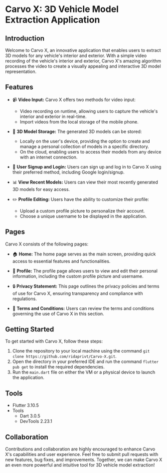# Carvo X: 3D Vehicle Model Extraction Application



## Introduction

Welcome to Carvo X, an innovative application that enables users to extract 3D models for any vehicle's interior and exterior. With a simple video recording of the vehicle's interior and exterior, Carvo X's amazing algorithm processes the video to create a visually appealing and interactive 3D model representation.

## Features

- :video_camera: **Video Input:** Carvo X offers two methods for video input:
    - Video recording on runtime, allowing users to capture the vehicle's interior and exterior in real-time.
    - Import videos from the local storage of the mobile phone.

- :file_folder: **3D Model Storage:** The generated 3D models can be stored:
    - Locally on the user's device, providing the option to create and manage a personal collection of models in a specific directory.
    - On the cloud, enabling users to access their models from any device with an internet connection.

- :busts_in_silhouette: **User Signup and Login:** Users can sign up and log in to Carvo X using their preferred method, including Google login/signup.

- :bar_chart: **View Recent Models:** Users can view their most recently generated 3D models for easy access.

- :pencil2: **Profile Editing:** Users have the ability to customize their profile:
    - Upload a custom profile picture to personalize their account.
    - Choose a unique username to be displayed in the application.

## Pages

Carvo X consists of the following pages:

- :house: **Home:** The home page serves as the main screen, providing quick access to essential features and functionalities.

- :bust_in_silhouette: **Profile:** The profile page allows users to view and edit their personal information, including the custom profile picture and username.

- :lock: **Privacy Statement:** This page outlines the privacy policies and terms of use for Carvo X, ensuring transparency and compliance with regulations.

- :scroll: **Terms and Conditions:** Users can review the terms and conditions governing the use of Carvo X in this section.

## Getting Started

To get started with Carvo X, follow these steps:

1. Clone the repository to your local machine using the command `git clone https://github.com/ridaprivt/Carvo-X.git`.
2. Open the directory in your preferred IDE and run the command `flutter pub get` to install the required dependencies.
3. Run the `main.dart` file on either the VM or a physical device to launch the application.

## Tools

- Flutter 3.10.5
- Tools
    - Dart 3.0.5
    - DevTools 2.23.1

## Collaboration

Contributions and collaboration are highly encouraged to enhance Carvo X's capabilities and user experience. Feel free to submit pull requests with new features, bug fixes, and improvements. Together, we can make Carvo X an even more powerful and intuitive tool for 3D vehicle model extraction!
